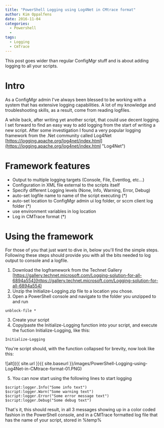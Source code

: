 ```yaml
---
title: "PowerShell Logging using Log4Net in CMtrace format"
author: Kim Oppalfens
date: 2016-11-04
categories:
  - Powershell
  - 
tags:
  - Logging
  - CmTrace
---
```


This post goes wider than regular ConfigMgr stuff and is about adding logging to all your scripts.

# Intro #

As a ConfigMgr admin I've always been blessed to be working with a system that has extensive logging capabilities. A lot of my knowledge and troubleshooting skills, as a result, come from reading logfiles.

A while back, after writing yet another script, that could use decent logging. I set forward to find an easy way to add logging from the start of writing a new script. After some investigation I found a very popular logging framework from the .Net community called Log4Net [https://logging.apache.org/log4net/index.html](https://logging.apache.org/log4net/index.html "Log4Net")

# Framework features #
- Output to multiple logging targets (Console, File, Eventlog, etc...)
- Configuration in XML file external to the scripts itself
- Specify different Logging levels (None, Info, Warning, Error, Debug)
- auto-set logfile name to name of the script executing (*)
- auto-set location to ConfigMgr admin ui log folder, or sccm client log folder (*)
- use environment variables in log location
- Log in CMTrace format (*)

# Using the framework #
For those of you that just want to dive in, below you'll find the simple steps. Following these steps should provide you with all the bits needed to log output to console and a logfile.

1. Download the logframework from the Technet Gallery [https://gallery.technet.microsoft.com/Logging-solution-for-all-6894a554](https://gallery.technet.microsoft.com/Logging-solution-for-all-6894a554)
2. Unzip the Initialize-Logging.zip file to a location you chose.
3. Open a PowerShell console and navigate to the folder you unzipped to and run
```posh
unblock-file *
```
3. Create your script
4. Copy/paste the Initialize-Logging function into your script, and execute the fuction Initialize-Logging, like this:


```posh
Initialize-Logging
```

You're script should, with the function collapsed for brevity,  now look like this:

![alt]({{ site.url }}{{ site.baseurl }}/images/PowerShell-Logging-using-Log4Net-in-CMtrace-format-01.PNG)

5. You can now start using the following lines to start logging
```posh
$script:logger.Info("Some info text")
$script:logger.Warn("Some warning text")
$script:logger.Error("Some error message text")
$script:logger.Debug("Some debug text")
```

That's it, this should result, in all 3 messages showing up in a color coded fashion in the PowerShell console, and in a CMTrace formatted log file that has the name of your script, stored in %temp%




